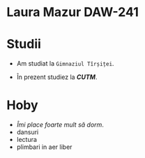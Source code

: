 # Laura Mazur DAW-241
# Studii
- Am studiat la `Gimnaziul Tîrșiței`.

- În prezent studiez la ***CUTM***.
 # Hoby
- *Îmi place foarte mult să dorm*.
- dansuri
- lectura
- plimbari in aer liber
